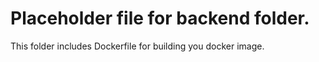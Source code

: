 # Placeholder file for backend folder.

This folder includes Dockerfile for building you docker image.
